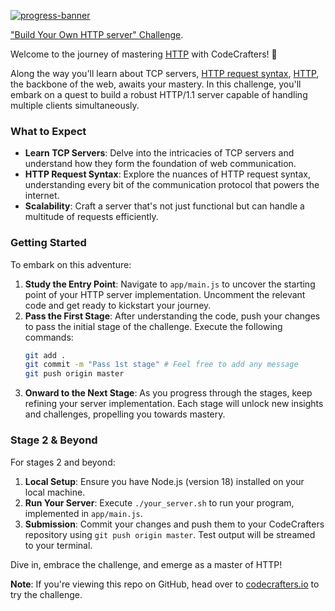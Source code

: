 [![progress-banner](https://backend.codecrafters.io/progress/http-server/2856b560-38f7-4338-afad-b0dac7ad7fe9)](https://app.codecrafters.io/users/RomaLetodiani?r=2qF)

["Build Your Own HTTP server" Challenge](https://app.codecrafters.io/courses/http-server/overview).

Welcome to the journey of mastering [HTTP](https://en.wikipedia.org/wiki/Hypertext_Transfer_Protocol) with CodeCrafters! 🚀

Along the way you'll learn about TCP servers,
[HTTP request syntax](https://www.w3.org/Protocols/rfc2616/rfc2616-sec5.html),
[HTTP](https://en.wikipedia.org/wiki/Hypertext_Transfer_Protocol), the backbone of the web, awaits your mastery. In this challenge, you'll embark on a quest to build a robust HTTP/1.1 server capable of handling multiple clients simultaneously.

### What to Expect

- **Learn TCP Servers**: Delve into the intricacies of TCP servers and understand how they form the foundation of web communication.
- **HTTP Request Syntax**: Explore the nuances of HTTP request syntax, understanding every bit of the communication protocol that powers the internet.
- **Scalability**: Craft a server that's not just functional but can handle a multitude of requests efficiently.

### Getting Started

To embark on this adventure:

1. **Study the Entry Point**: Navigate to `app/main.js` to uncover the starting point of your HTTP server implementation. Uncomment the relevant code and get ready to kickstart your journey.
2. **Pass the First Stage**: After understanding the code, push your changes to pass the initial stage of the challenge. Execute the following commands:
   ```sh
   git add .
   git commit -m "Pass 1st stage" # Feel free to add any message
   git push origin master
   ```
3. **Onward to the Next Stage**: As you progress through the stages, keep refining your server implementation. Each stage will unlock new insights and challenges, propelling you towards mastery.

### Stage 2 & Beyond

For stages 2 and beyond:

1. **Local Setup**: Ensure you have Node.js (version 18) installed on your local machine.
2. **Run Your Server**: Execute `./your_server.sh` to run your program, implemented in `app/main.js`.
3. **Submission**: Commit your changes and push them to your CodeCrafters repository using `git push origin master`. Test output will be streamed to your terminal.

Dive in, embrace the challenge, and emerge as a master of HTTP!

**Note**: If you're viewing this repo on GitHub, head over to
[codecrafters.io](https://codecrafters.io) to try the challenge.
